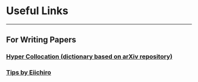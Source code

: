 # Useful Links
-------------------------------

##  For Writing Papers

###  [Hyper Collocation (dictionary based on arXiv repository)](https://hypcol.marutank.net)

###   [Tips by Eiichiro](https://wwwmpa.mpa-garching.mpg.de/~komatsu/tips.html)

